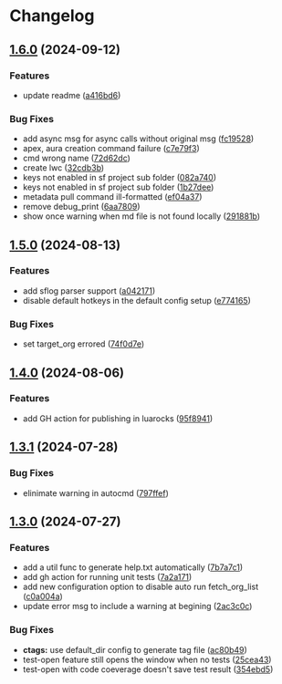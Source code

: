 # Changelog

## [1.6.0](https://github.com/xixiaofinland/sf.nvim/compare/v1.5.0...v1.6.0) (2024-09-12)


### Features

* update readme ([a416bd6](https://github.com/xixiaofinland/sf.nvim/commit/a416bd6224c80fd2dd8efa6b3edd032e4323d0c6))


### Bug Fixes

* add async msg for async calls without original msg ([fc19528](https://github.com/xixiaofinland/sf.nvim/commit/fc1952894bef850badf5112914cbcf4a3f27eaba))
* apex, aura creation command failure ([c7e79f3](https://github.com/xixiaofinland/sf.nvim/commit/c7e79f3a9f034df7b210323c3217ef52a15ef9da))
* cmd wrong name ([72d62dc](https://github.com/xixiaofinland/sf.nvim/commit/72d62dcdb422f959e6db54f6624d4a54e9b4fb1c))
* create lwc ([32cdb3b](https://github.com/xixiaofinland/sf.nvim/commit/32cdb3b16a1c329ef16445e3b5e8cfe6fd3275f2))
* keys not enabled in sf project sub folder ([082a740](https://github.com/xixiaofinland/sf.nvim/commit/082a7402dfaed8a8cd0f12c25d498f0f4f58ab57))
* keys not enabled in sf project sub folder ([1b27dee](https://github.com/xixiaofinland/sf.nvim/commit/1b27dee3db1bc762f8f1ef026936dda56e93c6ed))
* metadata pull command ill-formatted ([ef04a37](https://github.com/xixiaofinland/sf.nvim/commit/ef04a379c5b33475c3b1ed4ce1482a756014d24c))
* remove debug_print ([6aa7809](https://github.com/xixiaofinland/sf.nvim/commit/6aa780979d13a407c619cd3e9e9a7b5573f807fe))
* show once warning when md file is not found locally ([291881b](https://github.com/xixiaofinland/sf.nvim/commit/291881b27bd6e2b93a2866b4b3d29d508f576706))

## [1.5.0](https://github.com/xixiaofinland/sf.nvim/compare/v1.4.0...v1.5.0) (2024-08-13)


### Features

* add sflog parser support ([a042171](https://github.com/xixiaofinland/sf.nvim/commit/a042171a5963429249cafd2b7b6068425ded1a5d))
* disable default hotkeys in the default config setup ([e774165](https://github.com/xixiaofinland/sf.nvim/commit/e77416555de8796b72663524013c61f5b179a433))


### Bug Fixes

* set target_org errored ([74f0d7e](https://github.com/xixiaofinland/sf.nvim/commit/74f0d7ecfd74ecb3dfdb4d8c994b2d794f634145))

## [1.4.0](https://github.com/xixiaofinland/sf.nvim/compare/v1.3.1...v1.4.0) (2024-08-06)


### Features

* add GH action for publishing in luarocks ([95f8941](https://github.com/xixiaofinland/sf.nvim/commit/95f89418a19058142b821eeac1739bf5965c27ab))

## [1.3.1](https://github.com/xixiaofinland/sf.nvim/compare/v1.3.0...v1.3.1) (2024-07-28)


### Bug Fixes

* elinimate warning in autocmd ([797ffef](https://github.com/xixiaofinland/sf.nvim/commit/797ffefdd5d13b126651bdb1716dba2bec4d35cf))

## [1.3.0](https://github.com/xixiaofinland/sf.nvim/compare/v1.2.2...v1.3.0) (2024-07-27)


### Features

* add a util func to generate help.txt automatically ([7b7a7c1](https://github.com/xixiaofinland/sf.nvim/commit/7b7a7c15c0a81687602237a18d2f7a245df81825))
* add gh action for running unit tests ([7a2a171](https://github.com/xixiaofinland/sf.nvim/commit/7a2a17191605d38d7cd80ee9d07c30f38b5492db))
* add new configuration option to disable auto run fetch_org_list ([c0a004a](https://github.com/xixiaofinland/sf.nvim/commit/c0a004a072fdb948fca5a7504dd3a30b33fe9d70))
* update error msg to include a warning at begining ([2ac3c0c](https://github.com/xixiaofinland/sf.nvim/commit/2ac3c0cb5708373878d792264d1948922606bdad))


### Bug Fixes

* **ctags:** use default_dir config to generate tag file ([ac80b49](https://github.com/xixiaofinland/sf.nvim/commit/ac80b49f0cdfb183a161bfb079f07e047c08df31))
* test-open feature still opens the window when no tests ([25cea43](https://github.com/xixiaofinland/sf.nvim/commit/25cea43986e9c258e2e1603ffe62bba6aa2b81d2))
* test-open with code coeverage doesn't save test result ([354ebd5](https://github.com/xixiaofinland/sf.nvim/commit/354ebd585f77c61f04fddc2d47004db1bd898182))
